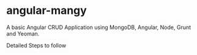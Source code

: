 angular-mangy
=============

A basic Angular CRUD Application using MongoDB, Angular, Node, Grunt and Yeoman.

Detailed Steps to follow

